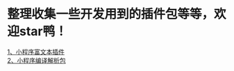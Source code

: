 # 整理收集一些开发用到的插件包等等，欢迎star鸭！
[1、小程序富文本插件](https://gitee.com/qwqoffice/html2wxml)<br>
[2、小程序编译解析包](https://github.com/larack8/wxappUnpacker)<br>
